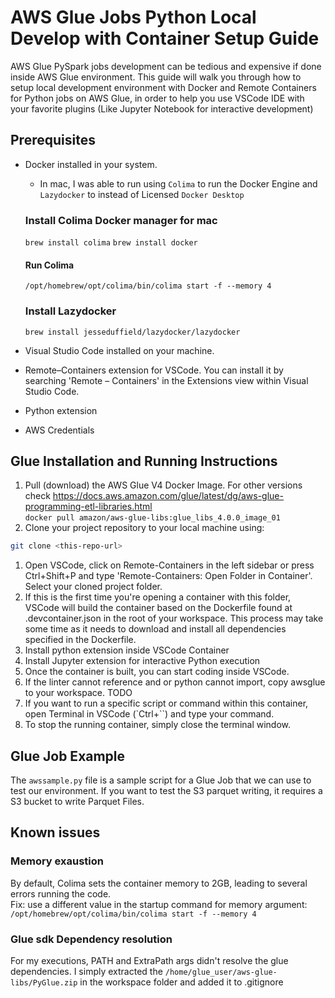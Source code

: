 # AWS Glue Jobs Python Local Develop with Container Setup Guide
AWS Glue PySpark jobs development can be tedious and expensive if done inside AWS Glue environment. This guide will walk you through how to setup local development environment with Docker and Remote Containers for Python jobs on AWS Glue, in order to help you use VSCode IDE with your favorite plugins (Like Jupyter Notebook for interactive development)

## Prerequisites
- Docker installed in your system.
    - In mac, I was able to run using `Colima` to run the Docker Engine and `Lazydocker` to instead of Licensed `Docker Desktop`
    ### Install Colima Docker manager for mac
    `brew install colima`
    `brew install docker`

    #### Run Colima
    `/opt/homebrew/opt/colima/bin/colima start -f --memory 4`

    ### Install Lazydocker
    `brew install jesseduffield/lazydocker/lazydocker`
- Visual Studio Code installed on your machine.
- Remote–Containers extension for VSCode. You can install it by searching 'Remote – Containers' in the Extensions view within Visual Studio Code.
- Python extension
- AWS Credentials

## Glue Installation and Running Instructions
1. Pull (download) the AWS Glue V4 Docker Image. For other versions check https://docs.aws.amazon.com/glue/latest/dg/aws-glue-programming-etl-libraries.html  
`docker pull amazon/aws-glue-libs:glue_libs_4.0.0_image_01`
1. Clone your project repository to your local machine using: 
```bash
git clone <this-repo-url>
```
1. Open VSCode, click on Remote-Containers in the left sidebar or press Ctrl+Shift+P and type 'Remote-Containers: Open Folder in Container'. Select your cloned project folder.
1. If this is the first time you're opening a container with this folder, VSCode will build the container based on the Dockerfile found at .devcontainer.json in the root of your workspace. This process may take some time as it needs to download and install all dependencies specified in the Dockerfile.
1. Install python extension inside VSCode Container
1. Install Jupyter extension for interactive Python execution
1. Once the container is built, you can start coding inside VSCode.
1. If the linter cannot reference and or python cannot import, copy awsglue to your workspace. TODO
1. If you want to run a specific script or command within this container, open Terminal in VSCode (`Ctrl+``) and type your command.
1. To stop the running container, simply close the terminal window.


## Glue Job Example
The `awssample.py` file is a sample script for a Glue Job that we can use to test our environment. If you want to test the S3 parquet writing, it requires a S3 bucket to write Parquet Files. 

## Known issues
### Memory exaustion
By default, Colima sets the container memory to 2GB, leading to several errors running the code.  
Fix: use a different value in the startup command for memory argument:  
`/opt/homebrew/opt/colima/bin/colima start -f --memory 4`
### Glue sdk Dependency resolution
For my executions, PATH and ExtraPath args didn't resolve the glue dependencies. I simply extracted the `/home/glue_user/aws-glue-libs/PyGlue.zip` in the workspace folder and added it to .gitignore